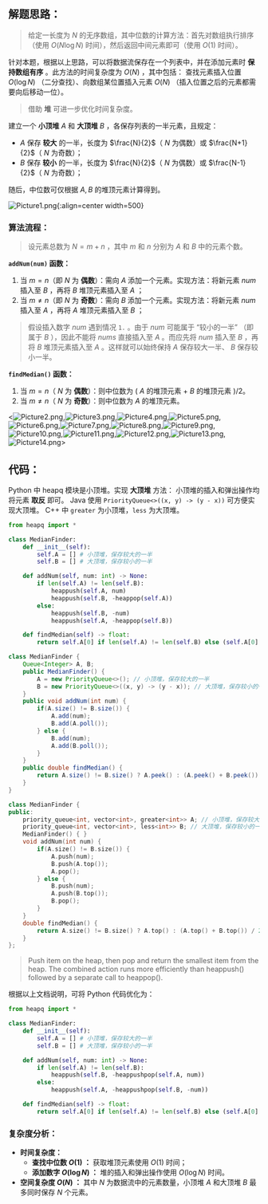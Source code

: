 ## 解题思路：

> 给定一长度为 $N$ 的无序数组，其中位数的计算方法：首先对数组执行排序（使用 $O(N \log N)$ 时间），然后返回中间元素即可（使用 $O(1)$ 时间）。

针对本题，根据以上思路，可以将数据流保存在一个列表中，并在添加元素时 **保持数组有序** 。此方法的时间复杂度为 $O(N)$ ，其中包括： 查找元素插入位置 $O(\log N)$ （二分查找）、向数组某位置插入元素 $O(N)$ （插入位置之后的元素都需要向后移动一位）。

> 借助 **堆** 可进一步优化时间复杂度。

建立一个 **小顶堆** $A$ 和 **大顶堆** $B$ ，各保存列表的一半元素，且规定：

- $A$ 保存 **较大** 的一半，长度为 $\frac{N}{2}$（ $N$ 为偶数）或 $\frac{N+1}{2}$（ $N$ 为奇数）；
- $B$ 保存 **较小** 的一半，长度为 $\frac{N}{2}$（ $N$ 为偶数）或 $\frac{N-1}{2}$（ $N$ 为奇数）；

随后，中位数可仅根据 $A, B$ 的堆顶元素计算得到。

![Picture1.png](https://pic.leetcode-cn.com/bcfaca2b1920d2dd6bbb01aeff990698eb36d53830c38ed499ea3239a15296b3-Picture1.png){:align=center width=500}

### 算法流程：

> 设元素总数为 $N = m + n$ ，其中 $m$ 和 $n$ 分别为 $A$ 和 $B$ 中的元素个数。

**`addNum(num)` 函数：**

1. 当 $m = n$（即 $N$ 为 **偶数**）：需向 $A$ 添加一个元素。实现方法：将新元素 $num$ 插入至 $B$ ，再将 $B$ 堆顶元素插入至 $A$ ；
2. 当 $m \ne n$（即 $N$ 为 **奇数**）：需向 $B$ 添加一个元素。实现方法：将新元素 $num$ 插入至 $A$ ，再将 $A$ 堆顶元素插入至 $B$ ；

> 假设插入数字 $num$ 遇到情况 `1.` 。由于 $num$ 可能属于 “较小的一半” （即属于 $B$ ），因此不能将 $nums$ 直接插入至 $A$ 。而应先将 $num$ 插入至 $B$ ，再将 $B$ 堆顶元素插入至 $A$ 。这样就可以始终保持 $A$ 保存较大一半、 $B$ 保存较小一半。

**`findMedian()` 函数：**

1. 当 $m = n$（ $N$ 为 **偶数**）：则中位数为 $($ $A$ 的堆顶元素 + $B$ 的堆顶元素 $)/2$。
2. 当 $m \ne n$（ $N$ 为 **奇数**）：则中位数为 $A$ 的堆顶元素。

<![Picture2.png](https://pic.leetcode-cn.com/d2592f943c0fd1eaa4e8a2c16480914907f1e9d2ba1f995e8f942d856178ed97-Picture2.png),![Picture3.png](https://pic.leetcode-cn.com/e9d88312332faa583069420df1e74a891f767d0bd2460c87b2ebe235b166e72f-Picture3.png),![Picture4.png](https://pic.leetcode-cn.com/afef056087d60ecc5c492c4c1443117ad6836cbf87fef3c619cfec876239a65e-Picture4.png),![Picture5.png](https://pic.leetcode-cn.com/74d154aa3bd575617860af2e90efb34cfe010ba375a94777859ae18944c49668-Picture5.png),![Picture6.png](https://pic.leetcode-cn.com/4ed9e5c760dd0d2a72cc64a3ee68c4b6809260a4fc1f6044be9c69ee726e8c84-Picture6.png),![Picture7.png](https://pic.leetcode-cn.com/88665d76d519800fb73c6bfca1ce4a5fb8b610ad2bb8098f482281b0c1aab6b4-Picture7.png),![Picture8.png](https://pic.leetcode-cn.com/6b0f054825e3a9cb2e311dc151cd98fbe18b0a5593845e3a31d8b72bcd49f48d-Picture8.png),![Picture9.png](https://pic.leetcode-cn.com/2cccae18c6e7c3ce1ebd07740ff95495ffbf27023895cac1ee00d7cdc45700c6-Picture9.png),![Picture10.png](https://pic.leetcode-cn.com/30da0e3c05ce2f6d191e638de344ef42f2b83eb69fc073ab1536c4f0abf1d2b3-Picture10.png),![Picture11.png](https://pic.leetcode-cn.com/68a1972bd8f51f8b042717a82f2984787729d8daec41f965e9a26f0adccd3a29-Picture11.png),![Picture12.png](https://pic.leetcode-cn.com/2a7e10fc49d6bd0a19f9cc4c8bb793eee8a8382fa0ef004de40fed3df96b4304-Picture12.png),![Picture13.png](https://pic.leetcode-cn.com/15969490140ba0d730443c13c019bbbf396478691a711cb5e59854ac9f06e5fc-Picture13.png),![Picture14.png](https://pic.leetcode-cn.com/d8d22df91c39ce03cdd43a814ebe5146c35087db9487afb2f45ed3a667ecbd98-Picture14.png)>

## 代码：

Python 中 heapq 模块是小顶堆。实现 **大顶堆** 方法： 小顶堆的插入和弹出操作均将元素 **取反** 即可。
Java 使用 `PriorityQueue<>((x, y) -> (y - x))` 可方便实现大顶堆。
C++ 中 `greater` 为小顶堆，`less` 为大顶堆。

```Python []
from heapq import *

class MedianFinder:
    def __init__(self):
        self.A = [] # 小顶堆，保存较大的一半
        self.B = [] # 大顶堆，保存较小的一半

    def addNum(self, num: int) -> None:
        if len(self.A) != len(self.B):
            heappush(self.A, num)
            heappush(self.B, -heappop(self.A))
        else:
            heappush(self.B, -num)
            heappush(self.A, -heappop(self.B))

    def findMedian(self) -> float:
        return self.A[0] if len(self.A) != len(self.B) else (self.A[0] - self.B[0]) / 2.0
```

```Java []
class MedianFinder {
    Queue<Integer> A, B;
    public MedianFinder() {
        A = new PriorityQueue<>(); // 小顶堆，保存较大的一半
        B = new PriorityQueue<>((x, y) -> (y - x)); // 大顶堆，保存较小的一半
    }
    public void addNum(int num) {
        if(A.size() != B.size()) {
            A.add(num);
            B.add(A.poll());
        } else {
            B.add(num);
            A.add(B.poll());
        }
    }
    public double findMedian() {
        return A.size() != B.size() ? A.peek() : (A.peek() + B.peek()) / 2.0;
    }
}
```

```C++ []
class MedianFinder {
public:
    priority_queue<int, vector<int>, greater<int>> A; // 小顶堆，保存较大的一半
    priority_queue<int, vector<int>, less<int>> B; // 大顶堆，保存较小的一半
    MedianFinder() { }
    void addNum(int num) {
        if(A.size() != B.size()) {
            A.push(num);
            B.push(A.top());
            A.pop();
        } else {
            B.push(num);
            A.push(B.top());
            B.pop();
        }
    }
    double findMedian() {
        return A.size() != B.size() ? A.top() : (A.top() + B.top()) / 2.0;
    }
};
```

> Push item on the heap, then pop and return the smallest item from the heap. The combined action runs more efficiently than heappush() followed by a separate call to heappop().

根据以上文档说明，可将 Python 代码优化为：

```Python []
from heapq import *

class MedianFinder:
    def __init__(self):
        self.A = [] # 小顶堆，保存较大的一半
        self.B = [] # 大顶堆，保存较小的一半

    def addNum(self, num: int) -> None:
        if len(self.A) != len(self.B):
            heappush(self.B, -heappushpop(self.A, num))
        else:
            heappush(self.A, -heappushpop(self.B, -num))

    def findMedian(self) -> float:
        return self.A[0] if len(self.A) != len(self.B) else (self.A[0] - self.B[0]) / 2.0
```

### 复杂度分析：

- **时间复杂度：**
  - **查找中位数 $O(1)$ ：** 获取堆顶元素使用 $O(1)$ 时间；
  - **添加数字 $O(\log N)$ ：** 堆的插入和弹出操作使用 $O(\log N)$ 时间。  
- **空间复杂度 $O(N)$ ：** 其中 $N$ 为数据流中的元素数量，小顶堆 $A$ 和大顶堆 $B$ 最多同时保存 $N$ 个元素。

